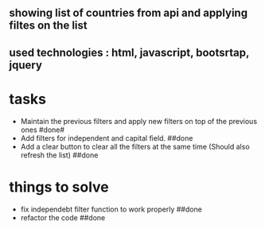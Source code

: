 ## showing list of countries from api and applying filtes on the list

## used technologies : html, javascript, bootsrtap, jquery

# tasks
- Maintain the previous filters and apply new filters on top of the previous ones #done#
- Add filters for independent and capital field. ##done
- Add a clear button to clear all the filters at the same time (Should also refresh the list) ##done

# things to solve
- fix independebt filter  function to work properly ##done
- refactor the code ##done
